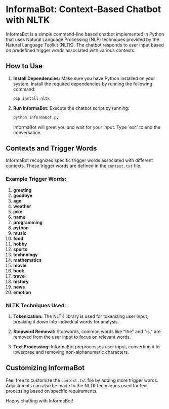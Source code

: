 # InformaBot: Context-Based Chatbot with NLTK

InformaBot is a simple command-line based chatbot implemented in Python that uses Natural Language Processing (NLP) techniques provided by the Natural Language Toolkit (NLTK). The chatbot responds to user input based on predefined trigger words associated with various contexts.

## How to Use

1. **Install Dependencies:**
   Make sure you have Python installed on your system. Install the required dependencies by running the following command:

   ```bash
   pip install nltk
   ```

2. **Run InformaBot:**
   Execute the chatbot script by running:

   ```bash
   python informaBot.py
   ```

   InformaBot will greet you and wait for your input. Type 'exit' to end the conversation.

## Contexts and Trigger Words

InformaBot recognizes specific trigger words associated with different contexts. These trigger words are defined in the `context.txt` file.

### Example Trigger Words:

1. **greeting**
2. **goodbye**
3. **age**
4. **weather**
5. **joke**
6. **name**
7. **programming**
8. **python**
9. **music**
10. **food**
11. **hobby**
12. **sports**
13. **technology**
14. **mathematics**
15. **movie**
16. **book**
17. **travel**
18. **history**
19. **news**
20. **emotion**

### NLTK Techniques Used:

1. **Tokenization:**
   The NLTK library is used for tokenizing user input, breaking it down into individual words for analysis.

2. **Stopword Removal:**
   Stopwords, common words like "the" and "is," are removed from the user input to focus on relevant words.

3. **Text Processing:**
   InformaBot preprocesses user input, converting it to lowercase and removing non-alphanumeric characters.

## Customizing InformaBot

Feel free to customize the `context.txt` file by adding more trigger words. Adjustments can also be made to the NLTK techniques used for text processing based on specific requirements.

Happy chatting with InformaBot!
